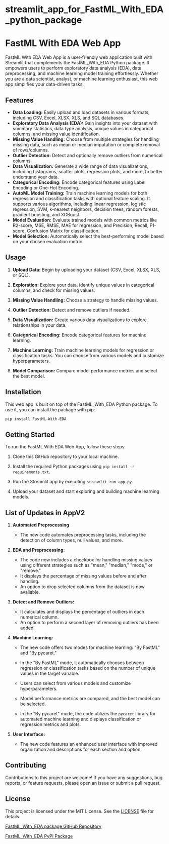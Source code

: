 # streamlit_app_for_FastML_With_EDA_python_package


# FastML With EDA Web App

FastML With EDA Web App is a user-friendly web application built with Streamlit that complements the FastML_With_EDA Python package. It empowers users to perform exploratory data analysis (EDA), data preprocessing, and machine learning model training effortlessly. Whether you are a data scientist, analyst, or machine learning enthusiast, this web app simplifies your data-driven tasks.

## Features

- **Data Loading:** Easily upload and load datasets in various formats, including CSV, Excel, XLSX, XLS, and SQL databases.
- **Exploratory Data Analysis (EDA):** Gain insights into your dataset with summary statistics, data type analysis, unique values in categorical columns, and missing value identification.
- **Missing Value Handling:** Choose from multiple strategies for handling missing data, such as mean or median imputation or complete removal of rows/columns.
- **Outlier Detection:** Detect and optionally remove outliers from numerical columns.
- **Data Visualization:** Generate a wide range of data visualizations, including histograms, scatter plots, regression plots, and more, to better understand your data.
- **Categorical Encoding:** Encode categorical features using Label Encoding or One-Hot Encoding.
- **AutoML Model Training:** Train machine learning models for both regression and classification tasks with optional feature scaling. It supports various algorithms, including linear regression, logistic regression, SVM, k-nearest neighbors, decision trees, random forests, gradient boosting, and XGBoost.
- **Model Evaluation:** Evaluate trained models with common metrics like R2-score, MSE, RMSE, MAE for regression, and Precision, Recall, F1-score, Confusion Matrix for classification.
- **Model Selection:** Automatically select the best-performing model based on your chosen evaluation metric.

## Usage

1. **Upload Data:** Begin by uploading your dataset (CSV, Excel, XLSX, XLS, or SQL).

2. **Exploration:** Explore your data, identify unique values in categorical columns, and check for missing values.

3. **Missing Value Handling:** Choose a strategy to handle missing values.

4. **Outlier Detection:** Detect and remove outliers if needed.

5. **Data Visualization:** Create various data visualizations to explore relationships in your data.

6. **Categorical Encoding:** Encode categorical features for machine learning.

7. **Machine Learning:** Train machine learning models for regression or classification tasks. You can choose from various models and customize hyperparameters.

8. **Model Comparison:** Compare model performance metrics and select the best model.


## Installation

This web app is built on top of the FastML_With_EDA Python package. To use it, you can install the package with pip:

```bash
pip install FastML-With-EDA
```

## Getting Started

To run the FastML With EDA Web App, follow these steps:

1. Clone this GitHub repository to your local machine.

2. Install the required Python packages using `pip install -r requirements.txt`.

3. Run the Streamlit app by executing `streamlit run app.py`.

4. Upload your dataset and start exploring and building machine learning models.

## List of Updates in AppV2

1. **Automated Preprocessing**
   - The new code automates preprocessing tasks, including the detection of column types, null values, and more.

2. **EDA and Preprocessing:**
   - The code now includes a checkbox for handling missing values using different strategies such as "mean," "median," "mode," or "remove."
   - It displays the percentage of missing values before and after handling.
   - An option to drop selected columns from the dataset is now available.

3. **Detect and Remove Outliers:**
   - It calculates and displays the percentage of outliers in each numerical column.
   - An option to perform a second layer of removing outliers has been added.

4. **Machine Learning:**
   - The new code offers two modes for machine learning: "By FastML" and "By pycaret."
   - In the "By FastML" mode, it automatically chooses between regression or classification tasks based on the number of unique values in the target variable.
   - Users can select from various models and customize hyperparameters.
   - Model performance metrics are compared, and the best model can be selected.

   - In the "By pycaret" mode, the code utilizes the `pycaret` library for automated machine learning and displays classification or regression metrics and plots.

5. **User Interface:**
   - The new code features an enhanced user interface with improved organization and descriptions for each section and option.

## Contributing

Contributions to this project are welcome! If you have any suggestions, bug reports, or feature requests, please open an issue or submit a pull request.

## License

This project is licensed under the MIT License. See the [LICENSE](LICENSE) file for details.



[FastML_With_EDA package GitHub Repository](https://github.com/Veto2922/Fast-Machine-Learning-With-EDA-python-package)

[FastML_With_EDA PyPI Package](https://pypi.org/project/FastML-With-EDA/)



